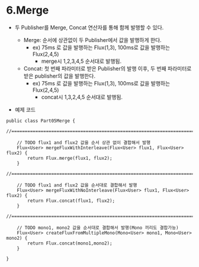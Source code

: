 # 6.Merge
- 두 Publisher를 Merge, Concat 연산자를 통해 함께 발행할 수 있다.
    - Merge: 순서에 상관없이 두 Publisher에서 값을 발행하게 한다.
        - ex) 75ms 로 값을 발행하는 Flux(1,3), 100ms로 값을 발행하는 Flux(2,4,5)
            - merge시 1,2,3,4,5 순서대로 발행됨.
    - Concat: 첫 번째 파라미터로 받은 Publisher의 발행 이후, 두 번째 파라미터로 받은 publisher의 값을 발행한다.
        - ex) 75ms 로 값을 발행하는 Flux(1,3), 100ms로 값을 발행하는 Flux(2,4,5)
            - concat시 1,3,2,4,5 순서대로 발행됨.

- 예제 코드
```
public class Part05Merge {

//========================================================================================

	// TODO flux1 and flux2 값을 순서 상관 없이 결합해서 발행
	Flux<User> mergeFluxWithInterleave(Flux<User> flux1, Flux<User> flux2) {
		return Flux.merge(flux1, flux2);
	}

//========================================================================================

	// TODO flux1 and flux2 값을 순서대로 결합해서 발행 
	Flux<User> mergeFluxWithNoInterleave(Flux<User> flux1, Flux<User> flux2) {
		return Flux.concat(flux1, flux2);
	}

//========================================================================================

	// TODO mono1, mono2 값을 순서대로 결합해서 발행(Mono 끼리도 결합가능)
	Flux<User> createFluxFromMultipleMono(Mono<User> mono1, Mono<User> mono2) {
		return Flux.concat(mono1,mono2);
	}

}
```